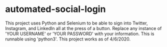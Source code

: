 # automated-social-login
This project uses Python and Selenium to be able to sign into Twitter, Instagram, and LinkedIn all at the press of a button.  Replace any instance of 'YOUR USERNAME' or 'YOUR PASSWORD' with your information.  This is runnable using 'python3'. This project works as of 4/6/2020.
